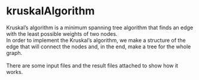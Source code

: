 # kruskalAlgorithm

Kruskal’s algorithm is a minimum spanning tree algorithm that finds an edge with the least possible weights of two nodes. <br>
In order to implement the Kruskal’s algorithm, we make a structure of the edge that will connect the nodes and, in the end, make a tree for the whole graph.
<br>
<br>
There are some input files and the result files attached to show how it works.
